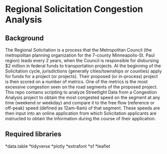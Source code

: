 # Regional Solicitation Congestion Analysis

## Background
The Regional Solicitation is a process that the Metropolitan Council (the metropolitan planning organization for the 7-county Minneapolis-St. Paul region) leads every 2 years, when the Council is responsible for disbursing $2 million in federal funds to transportation projects.  At the beginning of the Solicitation cycle, jurisdictions (generally cities/townships or counties) apply for funds for a project (or projects).  Their proposed (or in-process) project is then scored on a number of metrics.  One of the metrics is the most excessive congestion seen on the road segments of the proposed project.  This repo contains scripting to analyze Streetlight Data from a Congestion Analysis project to obtain the most congested speed on the segment at any time (weekend or weekday) and compare it to the free flow (reference or off-peak) speed (defined as 12am-6am) of that segment.  These speeds are then input into an online application from which Solicitation applicants are instructed to obtain the information during the course of their application.

## Required libraries
*data.table
*tidyverse
*plotly
*extrafont
*sf
*leaflet